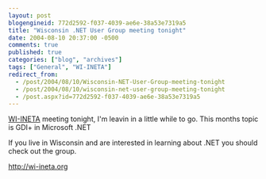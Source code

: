 ```yaml
---
layout: post
blogengineid: 772d2592-f037-4039-ae6e-38a53e7319a5
title: "Wisconsin .NET User Group meeting tonight"
date: 2004-08-10 20:37:00 -0500
comments: true
published: true
categories: ["blog", "archives"]
tags: ["General", "WI-INETA"]
redirect_from: 
  - /post/2004/08/10/Wisconsin-NET-User-Group-meeting-tonight
  - /post/2004/08/10/wisconsin-net-user-group-meeting-tonight
  - /post.aspx?id=772d2592-f037-4039-ae6e-38a53e7319a5
---
```

<!-- more -->

<a href="http://wi-ineta.org" target="_blank" title="Wisconsin .NET Users Group">WI-INETA</a> meeting tonight, I&#39;m leavin in a little while to go. This months topic is GDI+ in Microsoft .NET

If you live in Wisconsin and are interested in learning about .NET you should check out the group.

<a href="http://wi-ineta.org/">http://wi-ineta.org</a>
